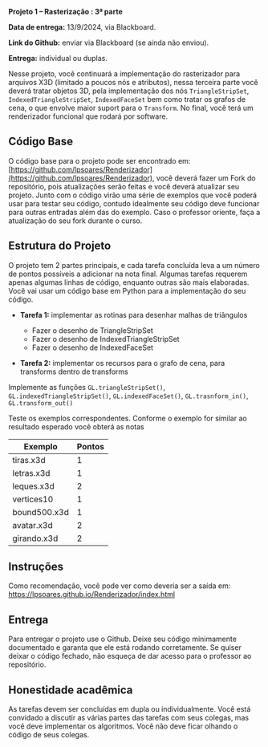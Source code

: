 
**Projeto 1 – Rasterização : 3ª parte**

**Data de entrega:** 13/9/2024, via Blackboard.

**Link do Github:** enviar via Blackboard (se ainda não enviou).

**Entrega:** individual ou duplas.

Nesse projeto, você continuará a implementação do rasterizador para arquivos X3D (limitado a poucos nós e atributos), nessa terceira parte você deverá tratar objetos 3D, pela implementação dos nós `TriangleStripSet`, `IndexedTriangleStripSet`, `IndexedFaceSet` bem como tratar os grafos de cena, o que envolve maior suport para o `Transform`. No final, você terá um renderizador funcional que rodará por software.


## Código Base

O código base para o projeto pode ser encontrado em: [https://github.com/lpsoares/Renderizador](https://github.com/lpsoares/Renderizador), você deverá fazer um Fork do repositório, pois atualizações serão feitas e você deverá atualizar seu projeto. Junto com o código virão uma série de exemplos que você poderá usar para testar seu código, contudo idealmente seu código deve funcionar para outras entradas além das do exemplo. Caso o professor oriente, faça a atualização do seu fork durante o curso.


## Estrutura do Projeto

O projeto tem 2 partes principais, e cada tarefa concluída leva a um número de pontos possíveis a adicionar na nota final. Algumas tarefas requerem apenas algumas linhas de código, enquanto outras são mais elaboradas. Você vai usar um código base em Python para a implementação do seu código.

* **Tarefa 1:** implementar as rotinas para desenhar malhas de triângulos
    - Fazer o desenho de TriangleStripSet
    - Fazer o desenho de IndexedTriangleStripSet
    - Fazer o desenho de IndexedFaceSet

* **Tarefa 2:** implementar os recursos para o grafo de cena, para transforms dentro de transforms

Implemente as funções `GL.triangleStripSet()`, `GL.indexedTriangleStripSet()`, `GL.indexedFaceSet()`, `GL.trasnform_in()`, `GL.transform_out()`

Teste os exemplos correspondentes. Conforme o exemplo for similar ao resultado esperado você obterá as notas 

| Exemplo         | Pontos |
|-----------------|--------|
| tiras.x3d       | 1      |
| letras.x3d      | 1      |
| leques.x3d      | 2      |
| vertices10      | 1      |
| bound500.x3d    | 1      |
| avatar.x3d      | 2      |
| girando.x3d     | 2      |


## Instruções

Como recomendação, você pode ver como deveria ser a saída em: https://lpsoares.github.io/Renderizador/index.html


## Entrega

Para entregar o projeto use o Github. Deixe seu código minimamente documentado e garanta que ele está rodando corretamente. Se quiser deixar o código fechado, não esqueça de dar acesso para o professor ao repositório.


## Honestidade acadêmica

As tarefas devem ser concluídas em dupla ou individualmente. Você está convidado a discutir as várias partes das tarefas com seus colegas, mas você deve implementar os algoritmos. Você não deve ficar olhando o código de seus colegas.

